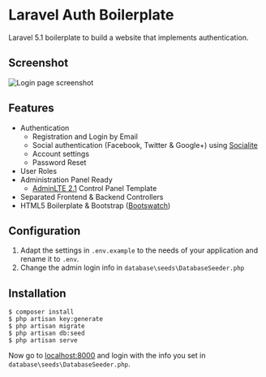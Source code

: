Laravel Auth Boilerplate
========================

Laravel 5.1 boilerplate to build a website that implements authentication.

## Screenshot

![Login page screenshot](http://i.imgur.com/zFF2DTx.jpg)

## Features

 * Authentication
	 * Registration and Login by Email
	 * Social authentication (Facebook, Twitter & Google+) using [Socialite](https://github.com/laravel/socialite)
	 * Account settings
	 * Password Reset
 * User Roles
 * Administration Panel Ready
	 * [AdminLTE 2.1](https://almsaeedstudio.com/blog/features-of-adminlte-2.1) Control Panel Template
 * Separated Frontend & Backend Controllers
 * HTML5 Boilerplate & Bootstrap ([Bootswatch](http://bootswatch.com/lumen/))


## Configuration

1. Adapt the settings in `.env.example` to the needs of your application and rename it to `.env`.
2. Change the admin login info in `database\seeds\DatabaseSeeder.php`

## Installation

```
$ composer install
$ php artisan key:generate
$ php artisan migrate
$ php artisan db:seed
$ php artisan serve
```

Now go to [localhost:8000](http://localhost:8000/) and login with the info you set in `database\seeds\DatabaseSeeder.php`.
